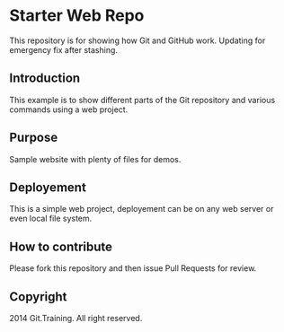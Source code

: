 # Starter Web Repo

This repository is for showing how Git and GitHub work.
Updating for emergency fix after stashing.

## Introduction

This example is to show different parts of the Git repository and various commands using a web project.

## Purpose

Sample website with plenty of files for demos.

## Deployement

This is a simple web project, deployement can be on any web server or even local file system.

## How to contribute

Please fork this repository and then issue Pull Requests for review.

## Copyright

2014 Git.Training. All right reserved.